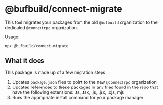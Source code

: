 # @bufbuild/connect-migrate

This tool migrates your packages from the old `@bufbuild` organization to the dedicated `@connectrpc` organization.

Usage:

```shell
npx @bufbuild/connect-migrate
```

## What it does

This package is made up of a few migration steps

1. Updates `package.json` files to point to the new `@connectrpc` organization
1. Updates references to these packages in any files found in the repo that have the following extensions: .ts, .tsx, .js, .jsx, .cjs, mjs
1. Runs the appropriate install command for your package manager
